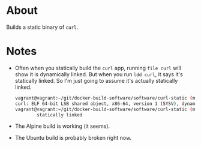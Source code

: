 # About

Builds a static binary of `curl`.

# Notes
 - Often when you statically build the `curl` app, running `file curl` will show it is dynamically linked. But when you run `ldd curl`, it says it's statically linked. So I'm just going to assume it's actually statically linked.
   ```bash
   vagrant@vagrant:~/git/docker-build-software/software/curl-static (master)$ file curl
   curl: ELF 64-bit LSB shared object, x86-64, version 1 (SYSV), dynamically linked, stripped
   vagrant@vagrant:~/git/docker-build-software/software/curl-static (master)$ ldd curl
           statically linked
   ```

 - The Alpine build is working (it seems).

 - The Ubuntu build is probably broken right now.

